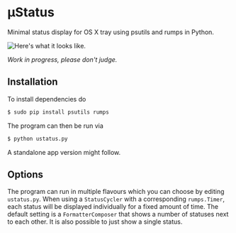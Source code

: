 # µStatus
Minimal status display for OS X tray using psutils and rumps in Python.

![Here's what it looks like.](https://i.imgur.com/vknJ13g.png)

_Work in progress, please don't judge._

## Installation
To install dependencies do
```bash
$ sudo pip install psutils rumps
```

The program can then be run via
```bash
$ python ustatus.py
```

A standalone app version might follow.

## Options
The program can run in multiple flavours which you can choose by editing `ustatus.py`. When using a `StatusCycler` with a corresponding `rumps.Timer`, each status will be displayed individually for a fixed amount of time. The default setting is a `FormatterComposer` that shows a number of statuses next to each other. It is also possible to just show a single status.
